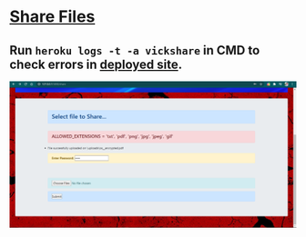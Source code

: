 # [Share Files](https://github.com/imvickykumar999/vickshare/blob/11659f06973cfa0fbbf9a4da8afe27aa3e241e61/app.py#L93)

## Run `heroku logs -t -a vickshare` in CMD to check errors in [deployed site](https://vickshare.herokuapp.com/share).

[![app.py](uploadss.png)](https://github.com/imvickykumar999/vickshare/blob/11659f06973cfa0fbbf9a4da8afe27aa3e241e61/templates/share.html#L23)
